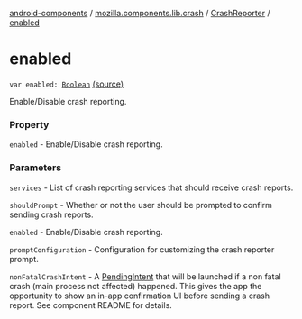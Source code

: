 [android-components](../../index.md) / [mozilla.components.lib.crash](../index.md) / [CrashReporter](index.md) / [enabled](./enabled.md)

# enabled

`var enabled: `[`Boolean`](https://kotlinlang.org/api/latest/jvm/stdlib/kotlin/-boolean/index.html) [(source)](https://github.com/mozilla-mobile/android-components/blob/master/components/lib/crash/src/main/java/mozilla/components/lib/crash/CrashReporter.kt#L47)

Enable/Disable crash reporting.

### Property

`enabled` - Enable/Disable crash reporting.

### Parameters

`services` - List of crash reporting services that should receive crash reports.

`shouldPrompt` - Whether or not the user should be prompted to confirm sending crash reports.

`enabled` - Enable/Disable crash reporting.

`promptConfiguration` - Configuration for customizing the crash reporter prompt.

`nonFatalCrashIntent` - A [PendingIntent](#) that will be launched if a non fatal crash (main process not affected)
    happened. This gives the app the opportunity to show an in-app confirmation UI before
    sending a crash report. See component README for details.